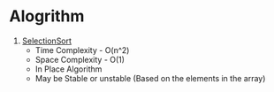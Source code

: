 # Alogrithm

1. [SelectionSort](https://github.com/arunbabusubramaniam/alogrithms/blob/master/SelectionSort/Java/SelectionSort.java)
      * Time Complexity - O(n^2)
      * Space Complexity - O(1)
      * In Place Algorithm
      * May be Stable or unstable (Based on the elements in the array) 		
